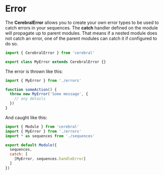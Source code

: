 # Error

The **CerebralError** allows you to create your own error types to be used to catch errors in your sequences. The **catch** handler defined on the module will propagate up to parent modules. That means if a nested module does not catch an error, one of the parent modules can catch it if configured to do so.

```js
import { CerebralError } from 'cerebral'

export class MyError extends CerebralError {}
```

The error is thrown like this:

```js
import { MyError } from './errors'

function someAction() {
  throw new MyError('Some message', {
    // any details
  })
}
```

And caught like this:

```js
import { Module } from 'cerebral'
import { MyError } from './errors'
import * as sequences from './sequences'

export default Module({
  sequences,
  catch: [
    [MyError, sequences.handleError]
  ]
})
```
